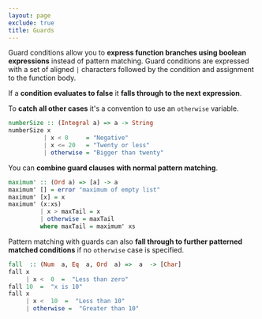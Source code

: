 ```yaml
---
layout: page
exclude: true
title: Guards
---
```


Guard conditions allow you to **express function branches using boolean expressions** instead of pattern matching. Guard conditions are expressed with a set of aligned `|` characters followed by the condition and assignment to the function body.

If a **condition evaluates to false** it **falls through to the next expression**. 

To **catch all other cases** it's a convention to use an `otherwise` variable.
```haskell
numberSize :: (Integral a) => a -> String
numberSize x
          | x < 0     = "Negative"
          | x <= 20   = "Twenty or less"
          | otherwise = "Bigger than twenty"
```

You can **combine guard clauses with normal pattern matching**.
```haskell
maximum' :: (Ord a) => [a] -> a
maximum' [] = error "maximum of empty list"
maximum' [x] = x
maximum' (x:xs)
         | x > maxTail = x
         | otherwise = maxTail
         where maxTail = maximum' xs
```

Pattern matching with guards can also **fall through to further patterned matched conditions** if no `otherwise` case is specified.
```haskell
fall  :: (Num  a, Eq  a, Ord  a) =>  a  -> [Char]
fall x
     | x <  0  =  "Less than zero"
fall 10  =  "x is 10"
fall x
     | x <  10  =  "Less than 10"
     | otherwise =  "Greater than 10"
```
<!--stackedit_data:
eyJoaXN0b3J5IjpbMjM5MjIxNTYzLC03Nzk3Mjk4NTMsMTc4MT
g4MjA1LDE3NjM4MDUzMDksMzExMTEzNzYxXX0=
-->